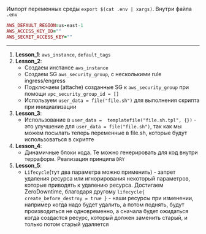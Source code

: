 Импорт переменных среды `export $(cat .env | xargs)`.
Внутри файла `.env`
```ruby
AWS_DEFAULT_REGION=us-east-1
AWS_ACCESS_KEY_ID=""
AWS_SECRET_ACCESS_KEY=""
```
---
1) **Lesson_1**: `aws_instance`, `default_tags`
2) **Lesson_2**: 
    - Создаем инстансе `aws_instance`
    - Создаем SG `aws_security_group`, с несколькими rule ingress/engress
    - Подключаем (attache) созданные SG к `aws_security_group` при помощи `vpc_security_group_id = []`
    - Используем `user_data = file("file.sh")` для выполнения скрипта при инициализации
3) **Lesson_3**:
    - Использование в `user_data =  templatefile("file.sh.tpl", {})` - это улучшение для `user_data = file("file.sh")`, так как мы можем посылать
    теперь переменные в file.sh, которые будут использоваться в скрипте
4) **Lesson_4**:
    - Динамичные блоки кода. Те можно генерировать для код внутри терраформ. Реализация принципа `DRY`
5) **Lesson_5**:
    - `Lifecycle`(тут два параметра можно применить) - запрет удаления ресурса или игнорирования некоторый параметров, которые приводять к удалению ресурса.
    Достигаем ZeroDowntime, благодаря другому `lifecycle{ create_before_destroy = true }` - наши ресурсы при изменении, например когда надо будет удалить, а потом поднять, будут производиться не одновременно, а сначала будет ожидаться когда создастся ресурс, который должен заменить старый, и только потом старый удаляется